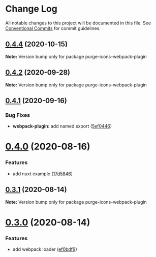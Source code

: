 # Change Log

All notable changes to this project will be documented in this file.
See [Conventional Commits](https://conventionalcommits.org) for commit guidelines.

## [0.4.4](https://github.com/antfu/purge-icons/compare/v0.4.3...v0.4.4) (2020-10-15)

**Note:** Version bump only for package purge-icons-webpack-plugin





## [0.4.2](https://github.com/antfu/purge-icons/compare/v0.4.1...v0.4.2) (2020-09-28)

**Note:** Version bump only for package purge-icons-webpack-plugin





## [0.4.1](https://github.com/antfu/purge-icons/compare/v0.4.0...v0.4.1) (2020-09-16)


### Bug Fixes

* **webpack-plugin:** add named export ([5ef0446](https://github.com/antfu/purge-icons/commit/5ef044644f82456c41679388e117e00f70dffcc4))





# [0.4.0](https://github.com/antfu/purge-icons/compare/v0.3.1...v0.4.0) (2020-08-16)


### Features

* add nuxt example ([17d5846](https://github.com/antfu/purge-icons/commit/17d58468d59ca6a4a269aec6395f38efd1bc8469))





## [0.3.1](https://github.com/antfu/purge-icons/compare/v0.3.0...v0.3.1) (2020-08-14)

**Note:** Version bump only for package purge-icons-webpack-plugin





# [0.3.0](https://github.com/antfu/purge-icons/compare/v0.2.11...v0.3.0) (2020-08-14)


### Features

* add webpack loader ([ef0bdf9](https://github.com/antfu/purge-icons/commit/ef0bdf969964f6e2e8c90320e3b8b62c36a79a3c))
